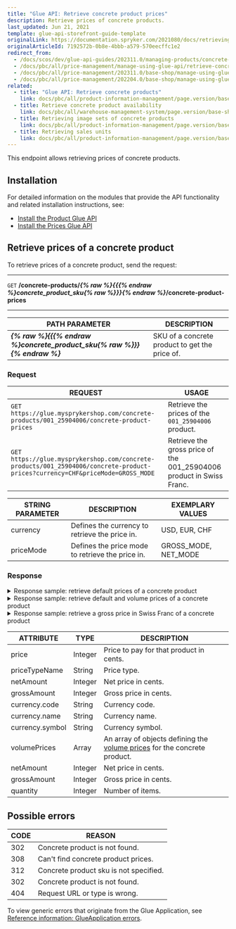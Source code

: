 ```yaml
---
title: "Glue API: Retrieve concrete product prices"
description: Retrieve prices of concrete products.
last_updated: Jun 21, 2021
template: glue-api-storefront-guide-template
originalLink: https://documentation.spryker.com/2021080/docs/retrieving-concrete-product-prices
originalArticleId: 7192572b-0b8e-4bbb-a579-570eecffc1e2
redirect_from:
  - /docs/scos/dev/glue-api-guides/202311.0/managing-products/concrete-products/retrieving-concrete-product-prices.html
  - /docs/pbc/all/price-management/manage-using-glue-api/retrieve-concrete-product-prices.html
  - /docs/pbc/all/price-management/202311.0/base-shop/manage-using-glue-api/retrieve-concrete-product-prices.html
  - /docs/pbc/all/price-management/202204.0/base-shop/manage-using-glue-api/glue-api-retrieve-concrete-product-prices.html
related:
  - title: "Glue API: Retrieve concrete products"
    link: docs/pbc/all/product-information-management/page.version/base-shop/manage-using-glue-api/concrete-products/glue-api-retrieve-concrete-products.html
  - title: Retrieve concrete product availability
    link: docs/pbc/all/warehouse-management-system/page.version/base-shop/manage-using-glue-api/glue-api-retrieve-concrete-product-availability.html
  - title: Retrieving image sets of concrete products
    link: docs/pbc/all/product-information-management/page.version/base-shop/manage-using-glue-api/concrete-products/glue-api-retrieve-image-sets-of-concrete-products.html
  - title: Retrieving sales units
    link: docs/pbc/all/product-information-management/page.version/base-shop/manage-using-glue-api/concrete-products/glue-api-retrieve-sales-units.html
---
```


This endpoint allows retrieving prices of concrete products.

## Installation

For detailed information on the modules that provide the API functionality and related installation instructions, see:

* [Install the Product Glue API](/docs/pbc/all/product-information-management/{{page.version}}/base-shop/install-and-upgrade/install-glue-api/install-the-product-glue-api.html)
* [Install the Prices Glue API](/docs/pbc/all/price-management/{{page.version}}/base-shop/install-and-upgrade/install-the-product-price-glue-api.html)

## Retrieve prices of a concrete product

To retrieve prices of a concrete product, send the request:

---
`GET` **/concrete-products/*{% raw %}{{{% endraw %}concrete_product_sku{% raw %}}}{% endraw %}*/concrete-product-prices**

---

| PATH PARAMETER | DESCRIPTION |
|-|-|
|***{% raw %}{{{% endraw %}concrete_product_sku{% raw %}}}{% endraw %}*** | SKU of a concrete product to get the price of. |

### Request

| REQUEST | USAGE |
|-|-|
| `GET https://glue.mysprykershop.com/concrete-products/001_25904006/concrete-product-prices` | Retrieve the prices of the `001_25904006` product. |
| `GET https://glue.mysprykershop.com/concrete-products/001_25904006/concrete-product-prices?currency=CHF&priceMode=GROSS_MODE` | Retrieve the gross price of the 001_25904006 product in Swiss Franc. |

| STRING PARAMETER | DESCRIPTION | EXEMPLARY VALUES |
|-|-|-|
| currency | Defines the currency to retrieve the price in. | USD, EUR, CHF |
| priceMode | Defines the price mode to retrieve the price in. | GROSS_MODE, NET_MODE |

### Response

<details><summary>Response sample: retrieve default prices of a concrete product</summary>

```json
{
    "data": [
        {
            "type": "concrete-product-prices",
            "id": "001_25904006",
            "attributes": {
                "price": 9999,
                "prices": [
                    {
                        "priceTypeName": "DEFAULT",
                        "netAmount": null,
                        "grossAmount": 9999,
                        "currency": {
                            "code": "EUR",
                            "name": "Euro",
                            "symbol": "€"
                        }
                    },
                    {
                        "priceTypeName": "ORIGINAL",
                        "netAmount": null,
                        "grossAmount": 12564,
                        "currency": {
                            "code": "EUR",
                            "name": "Euro",
                            "symbol": "€"
                        }
                    }
                ]
            },
            "links": {
                "self": "https://glue.mysprykershop.com/concrete-products/001_25904006/concrete-product-prices"
            }
        }
    ],
    "links": {
        "self": "https://glue.mysprykershop.com/concrete-products/001_25904006/concrete-product-prices"
    }
}
```
</details>

<details><summary>Response sample: retrieve default and volume prices of a concrete product</summary>

```json
{
    "data": [
        {
            "type": "concrete-product-prices",
            "id": "093_24495843",
            "attributes": {
                "price": 24899,
                "prices": [
                    {
                        "priceTypeName": "DEFAULT",
                        "netAmount": null,
                        "grossAmount": 24899,
                        "currency": {
                            "code": "EUR",
                            "name": "Euro",
                            "symbol": "€"
                        },
                        "volumePrices": [
                            {
                                "netAmount": 150,
                                "grossAmount": 165,
                                "quantity": 5
                            },
                            {
                                "netAmount": 145,
                                "grossAmount": 158,
                                "quantity": 10
                            },
                            {
                                "netAmount": 140,
                                "grossAmount": 152,
                                "quantity": 20
                            }
                        ]
                    }
                ]
            },
            "links": {
                "self": "https://glue.mysprykershop.com/concrete-products/093_24495843/concrete-product-prices"
            }
        }
    ],
    "links": {
        "self": "https://glue.mysprykershop.com/concrete-products/093_24495843/concrete-product-prices"
    }
}
```
</details>

<details><summary>Response sample: retrieve a gross price in Swiss Franc of a concrete product</summary>

```json
{
    "data": [
        {
            "type": "concrete-product-prices",
            "id": "001_25904006",
            "attributes": {
                "price": 11499,
                "prices": [
                    {
                        "priceTypeName": "DEFAULT",
                        "netAmount": null,
                        "grossAmount": 11499,
                        "currency": {
                            "code": "CHF",
                            "name": "Swiss Franc",
                            "symbol": "CHF"
                        }
                    },
                    {
                        "priceTypeName": "ORIGINAL",
                        "netAmount": null,
                        "grossAmount": 14449,
                        "currency": {
                            "code": "CHF",
                            "name": "Swiss Franc",
                            "symbol": "CHF"
                        }
                    }
                ]
            },
            "links": {
                "self": "https://glue.mysprykershop.com/concrete-products/001_25904006/concrete-product-prices"
            }
        }
    ],
    "links": {
        "self": "https://glue.mysprykershop.com/concrete-products/001_25904006/items?currency=CHF&priceMode=GROSS_MODE"
    }
}
```
</details>

| ATTRIBUTE | TYPE | DESCRIPTION |
|-|-|-|
| price | Integer | Price to pay for that product in cents. |
| priceTypeName | String | Price type. |
| netAmount | Integer | Net price in cents. |
| grossAmount | Integer | Gross price in cents. |
| currency.code | String | Currency code. |
| currency.name | String | Currency name. |
| currency.symbol | String | Currency symbol. |
| volumePrices | Array | An array of objects defining the [volume prices](/docs/pbc/all/price-management/{{site.version}}/base-shop/prices-feature-overview/volume-prices-overview.html) for the concrete product. |
| netAmount | Integer | Net price in cents. |
| grossAmount | Integer | Gross price in cents. |
| quantity | Integer | Number of items. |

## Possible errors

| CODE | REASON |
|-|-|
| 302 | Concrete product is not found. |
| 308 | Can't find concrete product prices. |
| 312 | Concrete product sku is not specified. |
| 302 | Concrete product is not found. |
| 404 | Request URL or type is wrong. |

To view generic errors that originate from the Glue Application, see [Reference information: GlueApplication errors](/docs/dg/dev/glue-api/{{site.version}}/rest-api/reference-information-glueapplication-errors.html).
